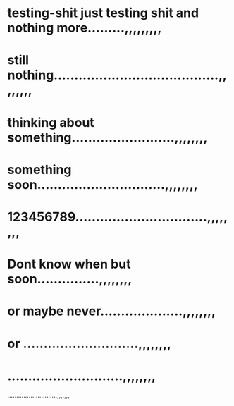 # testing-shit just testing shit and  nothing more.........,,,,,,,,,
# still nothing........................................,,,,,,,,
# thinking about something.........................,,,,,,,,
# something soon...............................,,,,,,,,
# 123456789................................,,,,,,,,
# Dont know when but soon...............,,,,,,,,
# or maybe never....................,,,,,,,,
# or ............................,,,,,,,,
# ............................,,,,,,,,
...........................,,,,,,,,
